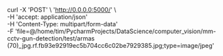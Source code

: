curl -X 'POST' \ 
  'http://0.0.0.0:5000/' \             
  -H 'accept: application/json' \
  -H 'Content-Type: multipart/form-data' \
  -F 'file=@/home/tim/PycharmProjects/DataScience/computer_vision/mm-cctv-gun-detection/test/armas (70)_jpg.rf.fb93e92919ec5b704cc6c02be7929385.jpg;type=image/jpeg'

